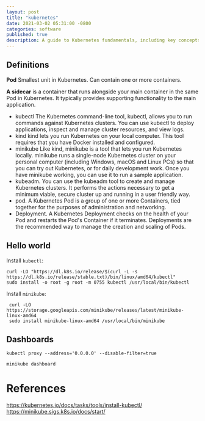 ```yaml
---
layout: post
title: "kubernetes"
date: 2021-03-02 05:31:00 -0800
categories: software
published: true
description: A guide to Kubernetes fundamentals, including key concepts, installation steps, and basic tooling
---
```


## Definitions

**Pod**	Smallest unit in Kubernetes. Can contain one or more containers.

**A sidecar** is a container that runs alongside your main container in the same Pod in Kubernetes. It typically provides supporting functionality to the main application.


* kubectl The Kubernetes command-line tool, kubectl, allows you to run commands against Kubernetes clusters. You can use kubectl to deploy applications, inspect and manage cluster resources, and view logs.
* kind kind lets you run Kubernetes on your local computer. This tool requires that you have Docker installed and configured. 
* minikube Like kind, minikube is a tool that lets you run Kubernetes locally. minikube runs a single-node Kubernetes cluster on your personal computer (including Windows, macOS and Linux PCs) so that you can try out Kubernetes, or for daily development work. Once you have minikube working, you can use it to run a sample application.
* kubeadm. You can use the kubeadm tool to create and manage Kubernetes clusters. It performs the actions necessary to get a minimum viable, secure cluster up and running in a user friendly way.
* pod. A Kubernetes Pod is a group of one or more Containers, tied together for the purposes of administration and networking.
* Deployment. A Kubernetes Deployment checks on the health of your Pod and restarts the Pod's Container if it terminates. Deployments are the recommended way to manage the creation and scaling of Pods.


## Hello world
Install `kubectl`:
```
curl -LO "https://dl.k8s.io/release/$(curl -L -s https://dl.k8s.io/release/stable.txt)/bin/linux/amd64/kubectl"
sudo install -o root -g root -m 0755 kubectl /usr/local/bin/kubectl
```

Install `minikube`:
```
 curl -LO https://storage.googleapis.com/minikube/releases/latest/minikube-linux-amd64
 sudo install minikube-linux-amd64 /usr/local/bin/minikube
```

## Dashboards

```
kubectl proxy --address='0.0.0.0' --disable-filter=true
```

```
minikube dashboard
```

# References

https://kubernetes.io/docs/tasks/tools/install-kubectl/
https://minikube.sigs.k8s.io/docs/start/